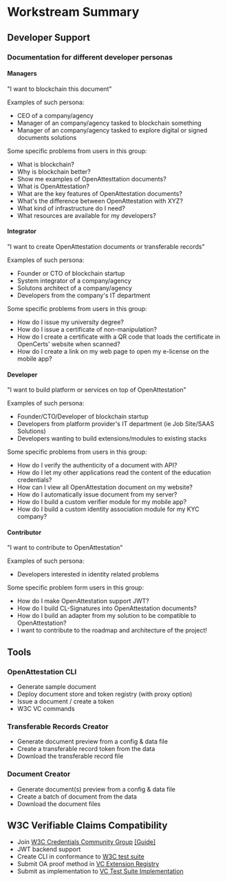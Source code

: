 # Workstream Summary

## Developer Support

### Documentation for different developer personas

#### Managers

"I want to blockchain this document"

Examples of such persona:

- CEO of a company/agency
- Manager of an company/agency tasked to blockchain something
- Manager of an company/agency tasked to explore digital or signed documents solutions

Some specific problems from users in this group:

- What is blockchain?
- Why is blockchain better?
- Show me examples of OpenAttesttation documents?
- What is OpenAttestation?
- What are the key features of OpenAttestation documents?
- What's the difference between OpenAttestation with XYZ?
- What kind of infrastructure do I need?
- What resources are available for my developers?

#### Integrator

"I want to create OpenAttestation documents or transferable records"

Examples of such persona:

- Founder or CTO of blockchain startup
- System integrator of a company/agency
- Solutons architect of a company/agency
- Developers from the company's IT department

Some specific problems from users in this group:

- How do I issue my university degree?
- How do I issue a certificate of non-manipulation?
- How do I create a certificate with a QR code that loads the certificate in OpenCerts' website when scanned?
- How do I create a link on my web page to open my e-license on the mobile app?

#### Developer

"I want to build platform or services on top of OpenAttestation"

Examples of such persona:

- Founder/CTO/Developer of blockchain startup
- Developers from platform provider's IT department (ie Job Site/SAAS Solutions)
- Developers wanting to build extensions/modules to existing stacks

Some specific problems from users in this group:

- How do I verify the authenticity of a document with API?
- How do I let my other applications read the content of the education credentials?
- How can I view all OpenAttestation document on my website?
- How do I automatically issue document from my server?
- How do I build a custom verifier module for my mobile app?
- How do I build a custom identity association module for my KYC company?

#### Contributor

"I want to contribute to OpenAttestation"

Examples of such persona:

- Developers interested in identity related problems

Some specific problem form users in this group:

- How do I make OpenAttestation support JWT?
- How do I build CL-Signatures into OpenAttestation documents?
- How do I build an adapter from my solution to be compatible to OpenAttestation?
- I want to contribute to the roadmap and architecture of the project!

## Tools

### OpenAttestation CLI

- Generate sample document
- Deploy document store and token registry (with proxy option)
- Issue a document / create a token
- W3C VC commands

### Transferable Records Creator

- Generate document preview from a config & data file
- Create a transferable record token from the data
- Download the transferable record file

### Document Creator

- Generate document(s) preview from a config & data file
- Create a batch of document from the data
- Download the document files

## W3C Verifiable Claims Compatibility

- Join [W3C Credentials Community Group](https://www.w3.org/community/credentials/) [[Guide]](https://github.com/w3c-ccg/w3c-ccg.github.io/blob/master/joining.md)
- JWT backend support
- Create CLI in conformance to [W3C test suite](https://w3c.github.io/vc-test-suite/)
- Submit OA proof method in [VC Extension Registry](https://w3c-ccg.github.io/vc-extension-registry/)
- Submit as implementation to [VC Test Suite Implementation](https://w3c.github.io/vc-test-suite/implementations/)
